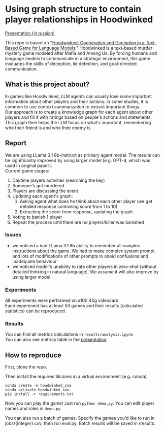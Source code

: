 # Using graph structure to contain player relationships in Hoodwinked

[Presentation (in russian)](https://docs.google.com/presentation/d/1sCFkz34Qzv9lIhDiMWedF-vXo9Ch_3wh8cOGBJJqPq8/edit?usp=sharing)

This repo is based on "[Hoodwinked: Cooperation and Deception in a Text-Based Game for Language Models](https://arxiv.org/abs/2308.01404)." Hoodwinked is a text-based murder mystery game modeled after Mafia and Among Us. By forcing humans and language models to communicate in a strategic environment, this game evaluates the skills of deception, lie detection, and goal-directed communication. 

## What is this project about?
In games like Hoodwinked, LLM agents can usually lose some important information about other players and their actions. In some studies, it is common to use context summarization to extract important things. <br />
Our approach is to create a knowledge graph for each agent about other players and fill it with ratings based on people's actions and statements. This graph then helps the LLM focus on what's important, remembering who their friend is and who their enemy is. <br />
## Report
We are using LLama 3.1 8b-Instruct as primary agent model. The results can be significantly improved by using larger model (e.g. GPT-4, which was used in original paper). <br />
Current game stages:
1. Daytime players activities (searching the key)
2. Someone's got murdered
3. Players are discussing the event
4. Updating each agent's graph:
   1. Asking agent what does he think about each other player (we get detailed response containing score from 1 to 10)
   2. Extracting the score from response, updating the graph
5. Voting to banish 1 player
6. Repeat the process until there are no players/killer was banished
### Issues
- we noticed a bad LLama 3.1 8b ability to remember all complex instructions about the game. We had to make complex system prompt and lots of modifications of other prompts to aboid confusions and inadequate behaviour
- we noticed model's unability to rate other players in zero-shot (without detailed thinking in natural language). We assume it will also improve by using larger model
### Experiments
All experiments were performed on a100 40g videocard. <br />
Each experiment has at least 50 games and their results (calculated statistics) can be reproduced.
### Results
You can find all metrics calculations in <code>results/analysis.ipynb</code> <br />
You can also see metrics table in the [presentation](https://docs.google.com/presentation/d/1sCFkz34Qzv9lIhDiMWedF-vXo9Ch_3wh8cOGBJJqPq8/edit?usp=sharing)
## How to reproduce
First, clone the repo. 

Then install the required libraries in a virtual environment (e.g. conda)
```
conda create -n hoodwinked_sna
conda activate hoodwinked_sna
pip install -r requirements.txt
```

Now you can play the game! Just run `python demo.py`. You can edit player names and roles in `demo.py`. 

You can also run a batch of games. Specify the games you'd like to run in jobs/{integer}.csv, then run eval.py. Batch results will be saved in /results. 
